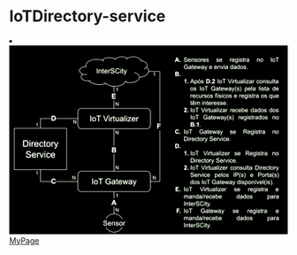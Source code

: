# IoTDirectory-service

<style type="text/css">
.myicon {
        display: inline-block;
        filter: invert(100%) sepia(100%) saturate(31%) hue-rotate(62deg) brightness(106%) contrast(109%);
}

.sidebar .nav-link:hover .myicon {
        filter: brightness(0) invert(1);
}
</style>
<div class="sidebar">
  <li class="nav-item">
	<a class="nav-link" href="#"><img src="Arquitetura com DS.svg" idth="1080" class="myicon"/> MyPage</a>
  </li>
</div>


